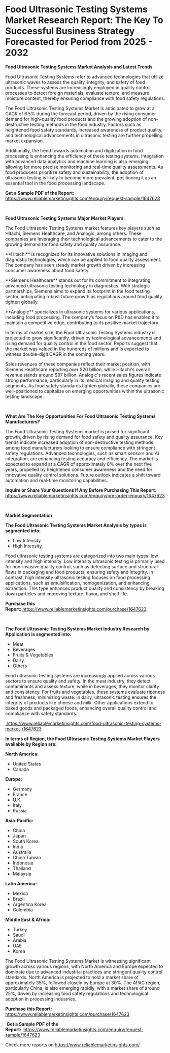 <p><h1>Food Ultrasonic Testing Systems Market Research Report: The Key To Successful Business Strategy Forecasted for Period from 2025 - 2032</h1></p><p><strong>Food Ultrasonic Testing Systems Market Analysis and Latest Trends</strong></p>
<p><p>Food Ultrasonic Testing Systems refer to advanced technologies that utilize ultrasonic waves to assess the quality, integrity, and safety of food products. These systems are increasingly employed in quality control processes to detect foreign materials, evaluate texture, and measure moisture content, thereby ensuring compliance with food safety regulations.</p><p>The Food Ultrasonic Testing Systems Market is anticipated to grow at a CAGR of 6.5% during the forecast period, driven by the rising consumer demand for high-quality food products and the growing adoption of non-destructive testing methods in the food industry. Factors such as heightened food safety standards, increased awareness of product quality, and technological advancements in ultrasonic testing are further propelling market expansion. </p><p>Additionally, the trend towards automation and digitization in food processing is enhancing the efficiency of these testing systems. Integration with advanced data analytics and machine learning is also emerging, allowing for more precise monitoring and real-time quality assessments. As food producers prioritize safety and sustainability, the adoption of ultrasonic testing is likely to become more prevalent, positioning it as an essential tool in the food processing landscape.</p></p>
<p><strong>Get a Sample PDF of the Report:&nbsp;</strong> <a href="https://www.reliablemarketinsights.com/enquiry/request-sample/1647623?utm_campaign=2982&utm_medium=2&utm_source=Github&utm_content=ia&utm_term=29032025&utm_id=food-ultrasonic-testing-systems">https://www.reliablemarketinsights.com/enquiry/request-sample/1647623</a></p>
<p>&nbsp;</p>
<p><strong>Food Ultrasonic Testing Systems Major Market Players</strong></p>
<p><p>The Food Ultrasonic Testing Systems market features key players such as Hitachi, Siemens Healthcare, and Analogic, among others. These companies are leveraging their technological advancements to cater to the growing demand for food safety and quality assurance.</p><p>**Hitachi** is recognized for its innovative solutions in imaging and diagnostic technologies, which can be applied to food quality assessment. The company has seen steady market growth driven by increasing consumer awareness about food safety.</p><p>**Siemens Healthcare** stands out for its commitment to integrating advanced ultrasonic testing technology in diagnostics. With strategic partnerships, Siemens aims to expand its footprint in the food testing sector, anticipating robust future growth as regulations around food quality tighten globally.</p><p>**Analogic** specializes in ultrasonic systems for various applications, including food processing. The company’s focus on R&D has enabled it to maintain a competitive edge, contributing to its positive market trajectory. </p><p>In terms of market size, the Food Ultrasonic Testing Systems industry is projected to grow significantly, driven by technological advancements and rising demand for quality control in the food sector. Reports suggest that the market was valued in the hundreds of millions and is expected to witness double-digit CAGR in the coming years.</p><p>Sales revenues of these companies reflect their market position, with Siemens Healthcare reporting over $20 billion, while Hitachi's overall revenue stands around $97 billion. Analogic's recent sales figures indicate strong performance, particularly in its medical imaging and quality testing segments. As food safety standards tighten globally, these companies are well-positioned to capitalize on emerging opportunities within the ultrasonic testing landscape.</p></p>
<p>&nbsp;</p>
<p><strong>What Are The Key Opportunities For Food Ultrasonic Testing Systems Manufacturers?</strong></p>
<p><p>The Food Ultrasonic Testing Systems market is poised for significant growth, driven by rising demand for food safety and quality assurance. Key trends indicate increased adoption of non-destructive testing methods among food manufacturers looking to ensure compliance with stringent safety regulations. Advanced technologies, such as smart sensors and AI integration, are enhancing testing accuracy and efficiency. The market is expected to expand at a CAGR of approximately 8% over the next five years, propelled by heightened consumer awareness and the need for innovative quality control solutions. Future outlook indicates a shift toward automation and real-time monitoring capabilities.</p></p>
<p><strong>Inquire or Share Your Questions If Any Before Purchasing This Report:</strong> <a href="https://www.reliablemarketinsights.com/enquiry/pre-order-enquiry/1647623?utm_campaign=2982&utm_medium=2&utm_source=Github&utm_content=ia&utm_term=29032025&utm_id=food-ultrasonic-testing-systems">https://www.reliablemarketinsights.com/enquiry/pre-order-enquiry/1647623</a></p>
<p>&nbsp;</p>
<p><strong>Market Segmentation</strong></p>
<p><strong>The Food Ultrasonic Testing Systems Market Analysis by types is segmented into:</strong></p>
<p><ul><li>Low Intensity</li><li>High Intensity</li></ul></p>
<p><p>Food ultrasonic testing systems are categorized into two main types: low intensity and high intensity. Low intensity ultrasonic testing is primarily used for non-invasive quality control, such as detecting surface and structural flaws in packaging and food products, ensuring safety and integrity. In contrast, high intensity ultrasonic testing focuses on food processing applications, such as emulsification, homogenization, and enhancing extraction. This type enhances product quality and consistency by breaking down particles and improving texture, flavor, and shelf life.</p></p>
<p><strong>Purchase this Report:&nbsp;</strong><a href="https://www.reliablemarketinsights.com/purchase/1647623?utm_campaign=2982&utm_medium=2&utm_source=Github&utm_content=ia&utm_term=29032025&utm_id=food-ultrasonic-testing-systems">https://www.reliablemarketinsights.com/purchase/1647623</a></p>
<p>&nbsp;</p>
<p><strong>The Food Ultrasonic Testing Systems Market Industry Research by Application is segmented into:</strong></p>
<p><ul><li>Meat</li><li>Beverages</li><li>Fruits & Vegetables</li><li>Dairy</li><li>Others</li></ul></p>
<p><p>Food ultrasonic testing systems are increasingly applied across various sectors to ensure quality and safety. In the meat industry, they detect contaminants and assess texture, while in beverages, they monitor clarity and consistency. For fruits and vegetables, these systems evaluate ripeness and freshness, minimizing waste. In dairy, ultrasonic testing ensures the integrity of products like cheese and milk. Other applications extend to baked goods and packaged foods, enhancing overall quality control and compliance with safety standards.</p></p>
<p><a href="https://www.reliablemarketinsights.com/food-ultrasonic-testing-systems-market-r1647623?utm_campaign=2982&utm_medium=2&utm_source=Github&utm_content=ia&utm_term=29032025&utm_id=food-ultrasonic-testing-systems">&nbsp;https://www.reliablemarketinsights.com/food-ultrasonic-testing-systems-market-r1647623</a></p>
<p><strong>In terms of Region, the Food Ultrasonic Testing Systems Market Players available by Region are:</strong></p>
<p>
    <p> <strong> North America: </strong>
        <ul>
            <li>United States</li>
            <li>Canada</li>
        </ul>
        </p> 
    <p> <strong> Europe: </strong>
        <ul>
            <li>Germany</li>
            <li>France</li>
            <li>U.K.</li>
            <li>Italy</li>
            <li>Russia</li>
        </ul>
        </p> 
    <p> <strong> Asia-Pacific: </strong>
        <ul>
            <li>China</li>
            <li>Japan</li>
            <li>South Korea</li>
            <li>India</li>
            <li>Australia</li>
            <li>China Taiwan</li>
            <li>Indonesia</li>
            <li>Thailand</li>
            <li>Malaysia</li>
        </ul>
        </p> 
    <p> <strong> Latin America: </strong>
        <ul>
            <li>Mexico</li>
            <li>Brazil</li>
            <li>Argentina Korea</li>
            <li>Colombia</li>
        </ul>
        </p> 
    <p> <strong> Middle East & Africa: </strong>
        <ul>
            <li>Turkey</li>
            <li>Saudi</li>
            <li>Arabia</li>
            <li>UAE</li>
            <li>Korea</li>
        </ul>
    </p>
    </p>
<p><p>The Food Ultrasonic Testing Systems Market is witnessing significant growth across various regions, with North America and Europe expected to dominate due to advanced industrial practices and stringent quality control standards. North America is projected to hold a market share of approximately 35%, followed closely by Europe at 30%. The APAC region, particularly China, is also emerging rapidly, with a market share of around 25%, driven by increasing food safety regulations and technological adoption in processing industries.</p></p>
<p><strong>Purchase this Report: </strong><a href="https://www.reliablemarketinsights.com/purchase/1647623?utm_campaign=2982&utm_medium=2&utm_source=Github&utm_content=ia&utm_term=29032025&utm_id=food-ultrasonic-testing-systems">https://www.reliablemarketinsights.com/purchase/1647623</a></p>
<p>&nbsp;<strong>Get a Sample PDF of the Report:&nbsp;&nbsp;</strong><a href="https://www.reliablemarketinsights.com/enquiry/request-sample/1647623?utm_campaign=2982&utm_medium=2&utm_source=Github&utm_content=ia&utm_term=29032025&utm_id=food-ultrasonic-testing-systems">https://www.reliablemarketinsights.com/enquiry/request-sample/1647623</a></p>
<p><strong></strong></p>
<p>Check more reports on <a href="https://www.reliablemarketinsights.com/?utm_campaign=2982&utm_medium=2&utm_source=Github&utm_content=ia&utm_term=29032025&utm_id=food-ultrasonic-testing-systems">https://www.reliablemarketinsights.com/</a></p>